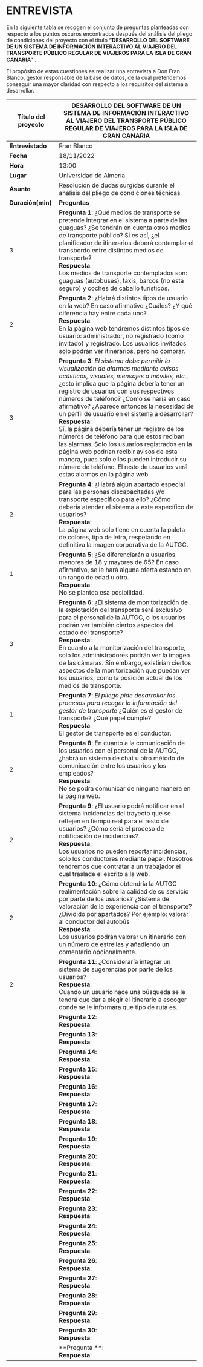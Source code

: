 # **ENTREVISTA**
En la siguiente tabla se recogen el conjunto de preguntas planteadas con respecto a los puntos oscuros encontrados después del análisis del pliego de condiciones del proyecto con el título **“DESARROLLO DEL SOFTWARE DE UN SISTEMA DE INFORMACIÓN INTERACTIVO AL VIAJERO DEL TRANSPORTE PÚBLICO REGULAR DE VIAJEROS PARA LA ISLA DE GRAN CANARIA”** .

El propósito de estas cuestiones es realizar una entrevista a Don Fran Blanco, gestor responsable de la base de datos, de la cual pretendemos conseguir una mayor claridad con respecto a los requisitos del sistema a desarrollar.

| Título del proyecto | DESARROLLO DEL SOFTWARE DE UN SISTEMA DE INFORMACIÓN INTERACTIVO AL VIAJERO DEL TRANSPORTE PÚBLICO REGULAR DE VIAJEROS PARA LA ISLA DE GRAN CANARIA | 
|-------------------|-------------|
|**Entrevistado**  | Fran Blanco  |    
|**Fecha**  |  18/11/2022 |
|**Hora**  |  13:00 |
|**Lugar**  | Universidad de Almería  |
|**Asunto**  | Resolución de dudas surgidas durante el análisis del pliego de condiciones técnicas |
|**Duración(min)**  | **Preguntas** |
| 3 | **Pregunta 1**: ¿Qué medios de transporte se pretende integrar en el sistema a parte de las guaguas? ¿Se tendrán en cuenta otros medios de transporte público? Si es así, ¿el planificador de itinerarios deberá contemplar el transbordo entre distintos medios de transporte? <br> **Respuesta**: <br> Los medios de transporte contemplados son: guaguas (autobuses), taxis, barcos (no está seguro) y coches de caballo turísticos. |
| 2 | **Pregunta 2**: ¿Habrá distintos tipos de usuario en la web? En caso afirmativo ¿Cuáles? ¿Y qué diferencia hay entre cada uno? <br> **Respuesta**: <br> En la página web tendremos distintos tipos de usuario: administrador, no registrado (como invitado) y registrado. Los usuarios invitados solo podrán ver itinerarios, pero no comprar. |
| 3 | **Pregunta 3**: *El sistema debe permitir la visualización de alarmas mediante avisos acústicos, visuales, mensajes a móviles, etc.*, ¿esto implica que la página debería tener un registro de usuarios con sus respectivos números de teléfono? ¿Cómo se haría en caso afirmativo? ¿Aparece entonces la necesidad de un perfil de usuario en el sistema a desarrollar? <br> **Respuesta**:<br> Sí, la página debería tener un registro de los números de teléfono para que estos reciban las alarmas. Solo los usuarios registrados en la página web podrían recibir avisos de esta manera, pues solo ellos pueden introducir su número de teléfono. El resto de usuarios verá estas alarmas en la página web. |
| 2 | **Pregunta 4**: ¿Habrá algún apartado especial para las personas discapacitadas y/o transporte específico para ello? ¿Cómo debería atender el sistema a este específico de usuarios? <br> **Respuesta**: <br> La página web solo tiene en cuenta la paleta de colores, tipo de letra, respetando en definitiva la imagen corporativa de la AUTGC. |
| 1 | **Pregunta 5**: ¿Se diferenciarán a usuarios menores de 18 y mayores de 65? En caso afirmativo, se le hará alguna oferta estando en un rango de edad u otro. <br> **Respuesta**: <br> No se plantea esa posibilidad. |
| 3 | **Pregunta 6**: ¿El sistema de monitorización de la explotación del transporte será exclusivo para el personal de la AUTGC, o los usuarios podrán ver también ciertos aspectos del estado del transporte? <br> **Respuesta**: <br> En cuanto a la monitorización del transporte, solo los administradores podrán ver la imagen de las cámaras. Sin embargo, existirían ciertos aspectos de la monitorización que puedan ver los usuarios, como la posición actual de los medios de transporte. |
| 1 | **Pregunta 7**: *El pliego pide desarrollar los procesos para recoger la información del gestor de transporte*  ¿Quién es el gestor de transporte? ¿Qué papel cumple? <br> **Respuesta**: <br> El gestor de transporte es el conductor. |
| 2 | **Pregunta 8**: En cuanto a la comunicación de los usuarios con el personal de la AUTGC, ¿habrá un sistema de chat u otro método de comunicación entre los usuarios y los empleados? <br> **Respuesta**: <br> No se podrá comunicar de ninguna manera en la página web. |
| 2 | **Pregunta 9**: ¿El usuario podrá notificar en el sistema incidencias del trayecto que se reflejen en tiempo real para el resto de usuarios? ¿Cómo sería el proceso de notificación de incidencias? <br> **Respuesta**: <br> Los usuarios no pueden reportar incidencias, solo los conductores mediante papel. Nosotros tendremos que contratar a un trabajador el cual traslade el escrito a la web. |
| 2 | **Pregunta 10**: ¿Cómo obtendría la AUTGC realimentación sobre la calidad de su servicio por parte de los usuarios? ¿Sistema de valoración de la experiencia con el transporte? ¿Dividido por apartados? Por ejemplo: valorar al conductor del autobús <br> **Respuesta**: <br> Los usuarios podrán valorar un itinerario con un número de estrellas y añadiendo un comentario opcionalmente. |
| 2 | **Pregunta 11**: ¿Consideraría integrar un sistema de sugerencias por parte de los usuarios? <br> **Respuesta**: <br> Cuando un usuario hace una búsqueda se le tendrá que dar a elegir el itinerario a escoger donde se le informara que tipo de ruta es. |
|  | **Pregunta 12**:  <br> **Respuesta**: <br>  |
|  | **Pregunta 13**:  <br> **Respuesta**: <br>  |
|  | **Pregunta 14**:  <br> **Respuesta**: <br>  |
|  | **Pregunta 15**:  <br> **Respuesta**: <br>  |
|  | **Pregunta 16**:  <br> **Respuesta**: <br>  |
|  | **Pregunta 17**:  <br> **Respuesta**: <br>  |
|  | **Pregunta 18**:  <br> **Respuesta**: <br>  |
|  | **Pregunta 19**:  <br> **Respuesta**: <br>  |
|  | **Pregunta 20**:  <br> **Respuesta**: <br>  |
|  | **Pregunta 21**:  <br> **Respuesta**: <br>  |
|  | **Pregunta 22**:  <br> **Respuesta**: <br>  |
|  | **Pregunta 23**:  <br> **Respuesta**: <br>  |
|  | **Pregunta 24**:  <br> **Respuesta**: <br>  |
|  | **Pregunta 25**:  <br> **Respuesta**: <br>  |
|  | **Pregunta 26**:  <br> **Respuesta**: <br>  |
|  | **Pregunta 27**:  <br> **Respuesta**: <br>  |
|  | **Pregunta 28**:  <br> **Respuesta**: <br>  |
|  | **Pregunta 29**:  <br> **Respuesta**: <br>  |
|  | **Pregunta 30**:  <br> **Respuesta**: <br>  |
|  | **Pregunta **:  <br> **Respuesta**: <br>  |